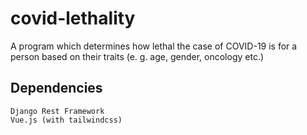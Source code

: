 # covid-lethality
A program which determines how lethal the case of COVID-19 is for a person based on their traits (e. g. age, gender, oncology etc.)


## Dependencies
```
Django Rest Framework
Vue.js (with tailwindcss)
```
